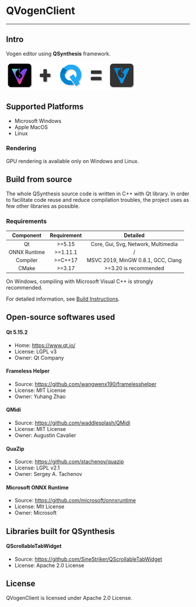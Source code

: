 # QVogenClient

---

## Intro

Vogen editor using **QSynthesis** framework.

![Display](./docs/images/vogen-plus.png)

## Supported Platforms

+ Microsoft Windows
+ Apple MacOS
+ Linux

### Rendering

GPU rendering is avaliable only on Windows and Linux.

## Build from source

The whole QSynthesis source code is written in C++ with Qt library. In order to facilitate code reuse and reduce compilation troubles, the project uses as few other libraries as possible.

### Requirements

| Component    | Requirement | Detailed |
| :----:       | :----:      | :----:   |
| Qt           | >=5.15      | Core, Gui, Svg, Network, Multimedia    |
| ONNX Runtime | >=1.11.1    | / |
| Compiler     | >=C++17     | MSVC 2019, MinGW 0.8.1, GCC, Clang   |
| CMake        | >=3.17      | >=3.20 is recommended  |

On Windows, compiling with Microsoft Visual C++ is strongly recommended.

For detailed information, see [Build Instructions](./docs/build-insturctions.md).

## Open-source softwares used

#### Qt 5.15.2
+ Home: https://www.qt.io/
+ License: LGPL v3
+ Owner: Qt Company

#### Frameless Helper
+ Source: https://github.com/wangwenx190/framelesshelper
+ License: MIT License
+ Owner: Yuhang Zhao

#### QMidi
+ Source: https://github.com/waddlesplash/QMidi
+ License: MIT License
+ Owner: Augustin Cavalier

#### QuaZip
+ Source: https://github.com/stachenov/quazip
+ License: LGPL v2.1
+ Owner: Sergey A. Tachenov

#### Microsoft ONNX Runtime

+ Source: https://github.com/microsoft/onnxruntime
+ License: MIt License
+ Owner: Microsoft

## Libraries built for QSynthesis

#### QScrollableTabWidget

+ Source: https://github.com/SineStriker/QScrollableTabWidget
+ License: Apache 2.0 License

## License

QVogenClient is licensed under Apache 2.0 License.